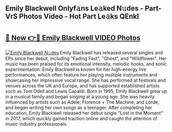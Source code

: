 ## Emily Blackwell Onlyf𝚊ns Le𝚊ked N𝚞des - Part-VrS Photos Video - Hot Part Le𝚊ks QEnkI

# <h2><a href="http://ac45475.deff.icu/?id=Emily+Blackwell">🔗 New 👉🔴 Emily Blackwell VIDEO Photos</a></h2>

[![Emily Blackwell N𝚞des](https://i.imgur.com/rIISA9y.gif)](http://ac45475.deff.icu/?id=Emily+Blackwell)
Emily Blackwell has released several singles and EPs since her debut, including "Fading Fast", "Ghost", and "Wildflower". Her music has been praised for its emotional intensity, melodic hooks, and sonic experimentation. Emily Blackwell is known for her high-energy live performances, which often feature her playing multiple instruments and showcasing her impressive vocal range. She has performed at festivals and venues across the UK and Europe, and has supported established artists such as Tom Odell and Lewis Capaldi. Born in 1995, Emily Blackwell grew up in a musical family and began singing at a young age. She was heavily influenced by artists such as Adele, Florence + The Machine, and Lorde, and began writing her own songs as a teenager. After completing her education, Emily Blackwell released her debut single "Lost in the Moment" in 2017, which quickly gained traction online and caught the attention of music industry professionals.
